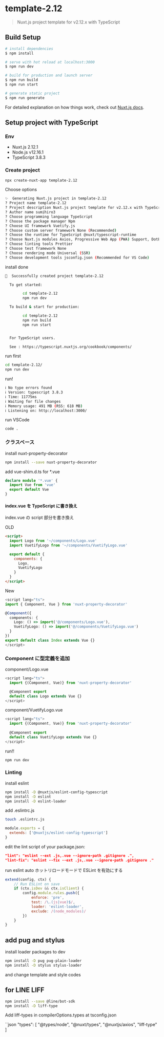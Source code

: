 # template-2.12

> Nuxt.js project template for v2.12.x with TypeScript

## Build Setup

```bash
# install dependencies
$ npm install

# serve with hot reload at localhost:3000
$ npm run dev

# build for production and launch server
$ npm run build
$ npm run start

# generate static project
$ npm run generate
```

For detailed explanation on how things work, check out [Nuxt.js docs](https://nuxtjs.org).


## Setup project with TypeScript

### Env

- Nuxt.js 2.12.1
- Node.js v12.16.1
- TypeScript 3.8.3

### Create project

```bash
npx create-nuxt-app template-2.12
```

Choose options

```bash
✨  Generating Nuxt.js project in template-2.12
? Project name template-2.12
? Project description Nuxt.js project template for v2.12.x with TypeScript
? Author name sumihiro3
? Choose programming language TypeScript
? Choose the package manager Npm
? Choose UI framework Vuetify.js
? Choose custom server framework None (Recommended)
? Choose the runtime for TypeScript @nuxt/typescript-runtime
? Choose Nuxt.js modules Axios, Progressive Web App (PWA) Support, DotEnv
? Choose linting tools Prettier
? Choose test framework None
? Choose rendering mode Universal (SSR)
? Choose development tools jsconfig.json (Recommended for VS Code)
```

install done

```bash
🎉  Successfully created project template-2.12

  To get started:

        cd template-2.12
        npm run dev

  To build & start for production:

        cd template-2.12
        npm run build
        npm run start


  For TypeScript users. 

  See : https://typescript.nuxtjs.org/cookbook/components/
```

run first

```bash
cd template-2.12/
npm run dev
```

run!

```bash
ℹ No type errors found                                                                                                                                          nuxt:typescript 14:49:10
ℹ Version: typescript 3.8.3                                                                                                                                     nuxt:typescript 14:49:10
ℹ Time: 11775ms                                                                                                                                                 nuxt:typescript 14:49:10
ℹ Waiting for file changes                                                                                                                                                      14:49:10
ℹ Memory usage: 491 MB (RSS: 618 MB)                                                                                                                                            14:49:10
ℹ Listening on: http://localhost:3000/    
```

run VSCode

```bash
code .
```

### クラスベース

install nuxt-property-decorator

```bash
npm install --save nuxt-property-decorator
```

add vue-shim.d.ts for \*.vue

```ts
declare module '*.vue' {
  import Vue from 'vue'
  export default Vue
}
```

#### index.vue を TypeScript に書き換え

index.vue の script 部分を書き換え

OLD

```html
<script>
  import Logo from '~/components/Logo.vue'
  import VuetifyLogo from '~/components/VuetifyLogo.vue'

  export default {
    components: {
      Logo,
      VuetifyLogo
    }
  }
</script>
```

New

```ts
<script lang="ts">
import { Component, Vue } from 'nuxt-property-decorator'

@Component({
  components: {
    Logo: () => import('@/components/Logo.vue'),
    VuetifyLogo: () => import('@/components/VuetifyLogo.vue')
  }
})
export default class Index extends Vue {}
</script>
```

### Component に型定義を追加

component/Logo.vue

```ts
<script lang="ts">
  import {(Component, Vue)} from 'nuxt-property-decorator'

  @Component export
  default class Logo extends Vue {}
</script>
```

component/VuetifyLogo.vue

```ts
<script lang="ts">
  import {(Component, Vue)} from 'nuxt-property-decorator'
  
  @Component export
  default class VuetifyLogo extends Vue {}
</script>
```

run!!

```bash
npm run dev
```

### Linting

install eslint

```bash
npm install -D @nuxtjs/eslint-config-typescript
npm install -D eslint
npm install -D eslint-loader
```

add .eslintrc.js

```bash
touch .eslintrc.js
```

```js
module.exports = {
  extends: ['@nuxtjs/eslint-config-typescript']
}
```

edit the lint script of your package.json:

```json
"lint": "eslint --ext .js,.vue --ignore-path .gitignore .",
"lint-fix": "eslint --fix --ext .js,.vue --ignore-path .gitignore ."
```

run eslint auto
ホットリロードモードで ESLint を有効にする

```js
extend(config, ctx) {
    // Run ESLint on save
    if (ctx.isDev && ctx.isClient) {
        config.module.rules.push({
            enforce: 'pre',
            test: /\.(js|vue)$/,
            loader: 'eslint-loader',
            exclude: /(node_modules)/
        })
    }
}
```

## add pug and stylus

install loader packages to dev

```bash
npm install -D pug pug-plain-loader
npm install -D stylus stylus-loader
```

and change template and style codes

## for LINE LIFF

```bash
npm install --save @line/bot-sdk
npm install -D liff-type
```

Add liff-types in compilerOptions.types at tsconfig.json

``json
"types": [
      "@types/node",
      "@nuxt/types",
      "@nuxtjs/axios",
      "liff-type"
    ]
```
